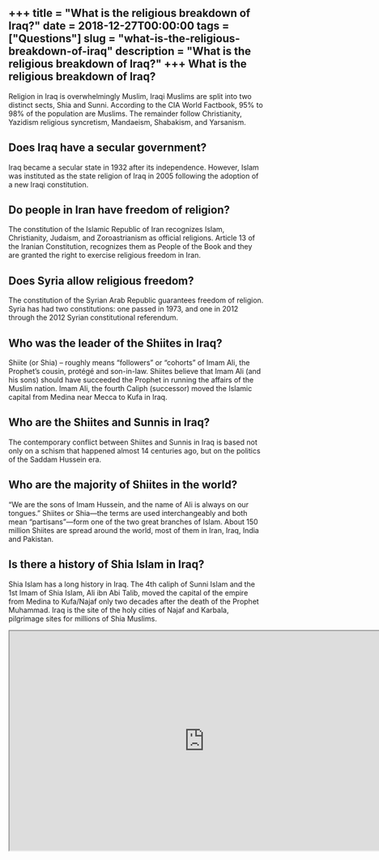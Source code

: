 +++
title = "What is the religious breakdown of Iraq?"
date = 2018-12-27T00:00:00
tags = ["Questions"]
slug = "what-is-the-religious-breakdown-of-iraq"
description = "What is the religious breakdown of Iraq?"
+++
What is the religious breakdown of Iraq?
----------------------------------------

Religion in Iraq is overwhelmingly Muslim, Iraqi Muslims are split into two distinct sects, Shia and Sunni. According to the CIA World Factbook, 95% to 98% of the population are Muslims. The remainder follow Christianity, Yazidism religious syncretism, Mandaeism, Shabakism, and Yarsanism.

Does Iraq have a secular government?
------------------------------------

Iraq became a secular state in 1932 after its independence. However, Islam was instituted as the state religion of Iraq in 2005 following the adoption of a new Iraqi constitution.

Do people in Iran have freedom of religion?
-------------------------------------------

The constitution of the Islamic Republic of Iran recognizes Islam, Christianity, Judaism, and Zoroastrianism as official religions. Article 13 of the Iranian Constitution, recognizes them as People of the Book and they are granted the right to exercise religious freedom in Iran.

Does Syria allow religious freedom?
-----------------------------------

The constitution of the Syrian Arab Republic guarantees freedom of religion. Syria has had two constitutions: one passed in 1973, and one in 2012 through the 2012 Syrian constitutional referendum.

Who was the leader of the Shiites in Iraq?
------------------------------------------

Shiite (or Shia) – roughly means “followers” or “cohorts” of Imam Ali, the Prophet’s cousin, protégé and son-in-law. Shiites believe that Imam Ali (and his sons) should have succeeded the Prophet in running the affairs of the Muslim nation. Imam Ali, the fourth Caliph (successor) moved the Islamic capital from Medina near Mecca to Kufa in Iraq.

Who are the Shiites and Sunnis in Iraq?
---------------------------------------

The contemporary conflict between Shiites and Sunnis in Iraq is based not only on a schism that happened almost 14 centuries ago, but on the politics of the Saddam Hussein era.

Who are the majority of Shiites in the world?
---------------------------------------------

“We are the sons of Imam Hussein, and the name of Ali is always on our tongues.” Shiites or Shia—the terms are used interchangeably and both mean “partisans”—form one of the two great branches of Islam. About 150 million Shiites are spread around the world, most of them in Iran, Iraq, India and Pakistan.

Is there a history of Shia Islam in Iraq?
-----------------------------------------

Shia Islam has a long history in Iraq. The 4th caliph of Sunni Islam and the 1st Imam of Shia Islam, Ali ibn Abi Talib, moved the capital of the empire from Medina to Kufa/Najaf only two decades after the death of the Prophet Muhammad. Iraq is the site of the holy cities of Najaf and Karbala, pilgrimage sites for millions of Shia Muslims.

<iframe allow="accelerometer; autoplay; clipboard-write; encrypted-media; gyroscope; picture-in-picture" allowfullscreen="" class="__youtube_prefs__  epyt-is-override  no-lazyload" data-no-lazy="1" data-origheight="433" data-origwidth="770" data-skipgform_ajax_framebjll="" height="433" id="_ytid_17124" loading="lazy" src="https://www.youtube.com/embed/T2tbpUqNwRU?enablejsapi=1&autoplay=0&cc_load_policy=0&cc_lang_pref=&iv_load_policy=1&loop=0&modestbranding=0&rel=1&fs=1&playsinline=0&autohide=2&theme=dark&color=red&controls=1&" title="YouTube player" width="770"></iframe>